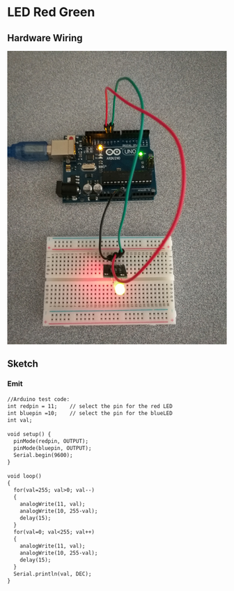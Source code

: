 # LED Red Green

## Hardware Wiring
![Image](../../Examples/sensor-kit-for-arduino/026_led_rg.jpg)

## Sketch
### Emit
```
//Arduino test code:
int redpin = 11;    // select the pin for the red LED
int bluepin =10;    // select the pin for the blueLED
int val;

void setup() {
  pinMode(redpin, OUTPUT);
  pinMode(bluepin, OUTPUT);
  Serial.begin(9600);
}

void loop() 
{
  for(val=255; val>0; val--)
  {
    analogWrite(11, val);
    analogWrite(10, 255-val);
    delay(15); 
  }
  for(val=0; val<255; val++)
  {
    analogWrite(11, val);
    analogWrite(10, 255-val);
    delay(15); 
  }
  Serial.println(val, DEC);
}
```
